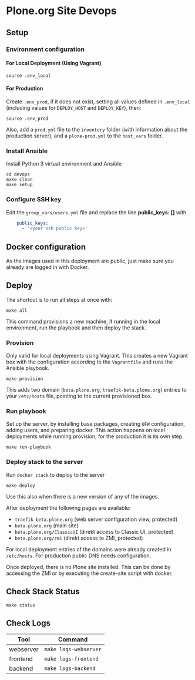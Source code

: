 # Plone.org Site Devops

## Setup

### Environment configuration
#### For Local Deployment (Using Vagrant)

```shell
source .env_local
```
#### For Production

Create `.env_prod`, if it does not exist, setting all values defined in `.env_local` (including values for `DEPLOY_HOST` and `DEPLOY_KEY`), then:

```shell
source .env_prod
```

Also, add a `prod.yml` file to the `inventory` folder (with information about the production server), and a `plone-prod.yml` to the `host_vars` folder.

### Install Ansible

Install Python 3 virtual environment and Ansible

```shell
cd devops
make clean
make setup
```

### Configure SSH key

Edit the `group_vars/users.yml` file and replace the line **public_keys: []** with

```yaml
    public_keys:
      - '<your ssh public key>'

```

## Docker configuration

As the images used in this deployment are public, just make sure you already are logged in with Docker.

## Deploy

The shortcut is to run all steps at once with:

```shell
make all
```

This command provisions a new machine, if running in the local environment, run the playbook and then deploy the stack.

### Provision

Only valid for local deployments using Vagrant. This creates a new Vagrant box with the configuration according to the `Vagrantfile` and runs the Ansible playbook.

```shell
make provision
```

This adds two domain (`beta.plone.org`, `traefik-beta.plone.org`) entries to your `/etc/hosts` file, pointing to the current provisioned box.

### Run playbook
Set up the server, by installing base packages, creating `UFW` configuration, adding users, and preparing docker.
This action happens on local deployments while running provision, for the production it is its own step.

```shell
make run-playbook
```

### Deploy stack to the server

Run `docker stack` to deploy to the server

```shell
make deploy
```
Use this also when there is a new version of any of the images.

After deployment the following pages are available:

- `traefik-beta.plone.org` (web server configuration view, protected)
- `beta.plone.org` (main site)
- `beta.plone.org/ClassicUI` (direkt access to Classic UI, protected)
- `beta.plone.org/zmi` (direkt access to ZMI, protected)

For local deployment entries of the domains were already created in `/etc/hosts`.
For production public DNS needs configuration.

Once deployed, there is no Plone site installed.
This can be done by accessing the ZMI or by executing the create-site script with docker.

## Check Stack Status

```shell
make status
```

## Check Logs

|Tool|Command|
|-|-|
|webserver|`make logs-webserver`|
|frontend|`make logs-frontend`|
|backend|`make logs-backend`|

